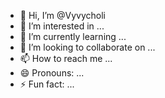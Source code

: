 - 👋 Hi, I’m @Vyvycholi
- 👀 I’m interested in ...
- 🌱 I’m currently learning ...
- 💞️ I’m looking to collaborate on ...
- 📫 How to reach me ...
- 😄 Pronouns: ...
- ⚡ Fun fact: ...

<!---
Vyvycholi/Vyvycholi is a ✨ special ✨ repository because its `README.md` (this file) appears on your GitHub profile.
You can click the Preview link to take a look at your changes.
--->
